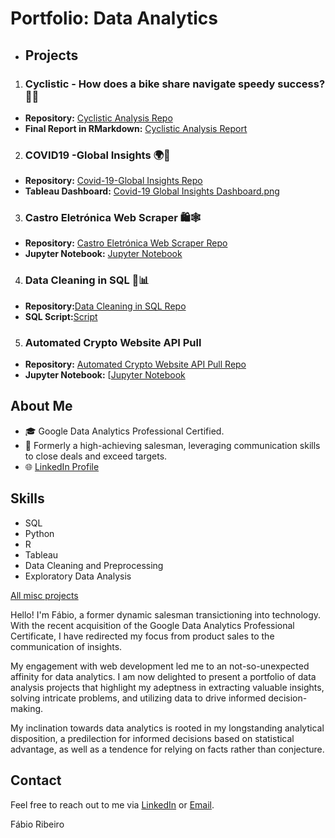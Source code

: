 # Portfolio: Data Analytics

- ## Projects

1. ### Cyclistic - How does a bike share navigate speedy success? 🚴‍♂️

- **Repository:** [Cyclistic Analysis Repo](https://github.com/fcmribeiro22/Cyclistic-How-does-a-bike-share-navigate-speedy-success)
- **Final Report in RMarkdown:** [Cyclistic Analysis Report](https://fcmribeiro22.github.io/Cyclistic-How-does-a-bike-share-navigate-speedy-success/)

2. ### COVID19 -Global Insights 🌍🦠
- **Repository:** [Covid-19-Global Insights Repo](https://github.com/fcmribeiro22/COVID19-Global-Insights)
- **Tableau Dashboard:** [Covid-19 Global Insights Dashboard.png](https://github.com/fcmribeiro22/COVID19-Global-Insights/blob/main/Visualizations/Covid-19-Global_Insights_Dashboard.png)
  
3. ### Castro Eletrónica Web Scraper 🛍️🕸️
- **Repository:** [Castro Eletrónica Web Scraper Repo](https://github.com/fcmribeiro22/Castro-Eletronica-Web-Scraper)
- **Jupyter Notebook:** [Jupyter Notebook](https://github.com/fcmribeiro22/Castro-Eletronica-Web-Scraper/blob/main/Castro%20Eletr%C3%B3nica%20Web%20Scraper%20Project.ipynb)

4. ### Data Cleaning in SQL 🧹📊
- **Repository:**[Data Cleaning in SQL Repo](https://github.com/fcmribeiro22/Data-Cleaning-in-SQL)
- **SQL Script:**[Script](https://github.com/fcmribeiro22/Data-Cleaning-in-SQL/blob/main/Data_Cleaning_in_SQL.sql)

5. ### Automated Crypto Website API Pull
- **Repository:** [Automated Crypto Website API Pull Repo](https://github.com/fcmribeiro22/Automated-Crypto-Website-API-pull)
- **Jupyter Notebook:** [[Jupyter Notebook](https://github.com/fcmribeiro22/Castro-Eletronica-Web-Scraper/blob/main/Castro%20Eletr%C3%B3nica%20Web%20Scraper%20Project.ipynb](https://github.com/fcmribeiro22/Automated-Crypto-Website-API-pull/blob/main/Automated%20Crypto%20Website%20API%20Pull%20.ipynb))
  
  
## About Me

- 🎓 Google Data Analytics Professional Certified.
- 💼 Formerly a high-achieving salesman, leveraging communication skills to close deals and exceed targets.
- 🌐 [LinkedIn Profile](https://www.linkedin.com/in/f%C3%A1bio-ribeiro-760621253/)

  

## Skills

- SQL
- Python
- R 
- Tableau
- Data Cleaning and Preprocessing
- Exploratory Data Analysis

[All misc projects](https://github.com/fcmribeiro22)

Hello! I'm Fábio, a former dynamic salesman transictioning into technology. With the recent acquisition of the Google Data Analytics Professional Certificate, I have redirected my focus from product sales to the communication of insights.

My engagement with web development led me to an not-so-unexpected affinity for data analytics. I am now delighted to present a portfolio of data analysis projects that highlight my adeptness in extracting valuable insights, solving intricate problems, and utilizing data to drive informed decision-making.

My inclination towards data analytics is rooted in my longstanding analytical disposition, a predilection for informed decisions based on statistical advantage, as well as a tendence for relying on facts rather than conjecture.



## Contact

Feel free to reach out to me via [LinkedIn](https://www.linkedin.com/in/f%C3%A1bio-ribeiro-760621253/) or [Email](mailto:fcmribeiro22@gmail.com). 

Fábio Ribeiro


